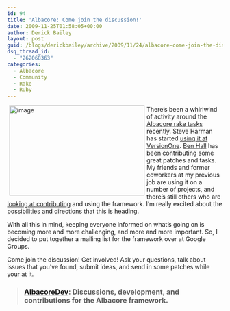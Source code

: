 ```yaml
---
id: 94
title: 'Albacore: Come join the discussion!'
date: 2009-11-25T01:58:05+00:00
author: Derick Bailey
layout: post
guid: /blogs/derickbailey/archive/2009/11/24/albacore-come-join-the-discussion.aspx
dsq_thread_id:
  - "262068363"
categories:
  - Albacore
  - Community
  - Rake
  - Ruby
---
```

[<img style="border-right-width: 0px;margin: 0px 5px 5px;border-top-width: 0px;border-bottom-width: 0px;border-left-width: 0px" border="0" alt="image" align="left" src="http://lostechies.com/derickbailey/files/2011/03/image_75C77126.png" width="316" height="210" />](http://www.flickr.com/photos/djs1021/3906751541/) There’s been a whirlwind of activity around the [Albacore rake tasks](http://github.com/derickbailey/Albacore) recently. Steve Harman has started [using it at VersionOne](http://stevenharman.net/blog/archive/2009/11/23/omg-better-rake-for-.net.aspx). [Ben Hall](http://blog.benhall.me.uk/) has been contributing some great patches and tasks. My friends and former coworkers at my previous job are using it on a number of projects, and there’s still others who are [looking at contributing](http://github.com/derickbailey/Albacore/issues#issue/28) and using the framework. I’m really excited about the possibilities and directions that this is heading. 

With all this in mind, keeping everyone informed on what’s going on is becoming more and more challenging, and more and more important. So, I decided to put together a mailing list for the framework over at Google Groups. 

Come join the discussion! Get involved! Ask your questions, talk about issues that you’ve found, submit ideas, and send in some patches while your at it. 

> ### [AlbacoreDev](http://groups.google.com/group/albacoredev): Discussions, development, and contributions for the Albacore framework.